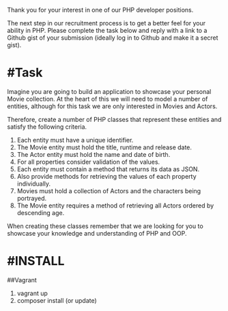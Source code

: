 Thank you for your interest in one of our PHP developer positions.

 
The next step in our recruitment process is to get a better feel for your ability in PHP. Please complete the task below and reply with a link to a Github gist of your submission (ideally log in to Github and make it a secret gist).

#Task
===========

Imagine you are going to build an application to showcase your personal Movie collection. At the heart of this we will need to model a number of entities, although for this task we are only interested in Movies and Actors.

Therefore, create a number of PHP classes that represent these entities and satisfy the following criteria.

1. Each entity must have a unique identifier.
2. The Movie entity must hold the title, runtime and release date.
3. The Actor entity must hold the name and date of birth.
4. For all properties consider validation of the values.
5. Each entity must contain a method that returns its data as JSON.
6. Also provide methods for retrieving the values of each property individually.
7. Movies must hold a collection of Actors and the characters being portrayed.
8. The Movie entity requires a method of retrieving all Actors ordered by descending age.

When creating these classes remember that we are looking for you to showcase your knowledge and understanding of PHP and OOP.

#INSTALL
========

##Vagrant

1. vagrant up
2. composer install (or update)
 
